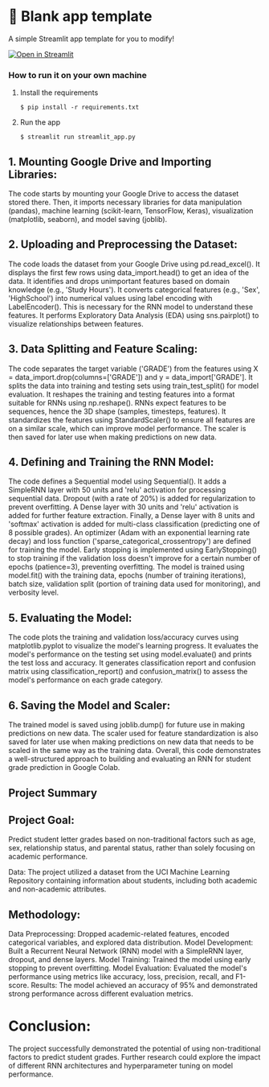 # 🎈 Blank app template

A simple Streamlit app template for you to modify!

[![Open in Streamlit](https://static.streamlit.io/badges/streamlit_badge_black_white.svg)](https://blank-app-template.streamlit.app/)

### How to run it on your own machine

1. Install the requirements

   ```
   $ pip install -r requirements.txt
   ```

2. Run the app

   ```
   $ streamlit run streamlit_app.py
   ```
## 1. Mounting Google Drive and Importing Libraries:

The code starts by mounting your Google Drive to access the dataset stored there.
Then, it imports necessary libraries for data manipulation (pandas), machine learning (scikit-learn, TensorFlow, Keras), visualization (matplotlib, seaborn), and model saving (joblib).
## 2. Uploading and Preprocessing the Dataset:

The code loads the dataset from your Google Drive using pd.read_excel().
It displays the first few rows using data_import.head() to get an idea of the data.
It identifies and drops unimportant features based on domain knowledge (e.g., 'Study Hours').
It converts categorical features (e.g., 'Sex', 'HighSchool') into numerical values using label encoding with LabelEncoder(). This is necessary for the RNN model to understand these features.
It performs Exploratory Data Analysis (EDA) using sns.pairplot() to visualize relationships between features.
## 3. Data Splitting and Feature Scaling:

The code separates the target variable ('GRADE') from the features using X = data_import.drop(columns=['GRADE']) and y = data_import['GRADE'].
It splits the data into training and testing sets using train_test_split() for model evaluation.
It reshapes the training and testing features into a format suitable for RNNs using np.reshape(). RNNs expect features to be sequences, hence the 3D shape (samples, timesteps, features).
It standardizes the features using StandardScaler() to ensure all features are on a similar scale, which can improve model performance. The scaler is then saved for later use when making predictions on new data.
## 4. Defining and Training the RNN Model:

The code defines a Sequential model using Sequential().
It adds a SimpleRNN layer with 50 units and 'relu' activation for processing sequential data.
Dropout (with a rate of 20%) is added for regularization to prevent overfitting.
A Dense layer with 30 units and 'relu' activation is added for further feature extraction.
Finally, a Dense layer with 8 units and 'softmax' activation is added for multi-class classification (predicting one of 8 possible grades).
An optimizer (Adam with an exponential learning rate decay) and loss function ('sparse_categorical_crossentropy') are defined for training the model.
Early stopping is implemented using EarlyStopping() to stop training if the validation loss doesn't improve for a certain number of epochs (patience=3), preventing overfitting.
The model is trained using model.fit() with the training data, epochs (number of training iterations), batch size, validation split (portion of training data used for monitoring), and verbosity level.
## 5. Evaluating the Model:

The code plots the training and validation loss/accuracy curves using matplotlib.pyplot to visualize the model's learning progress.
It evaluates the model's performance on the testing set using model.evaluate() and prints the test loss and accuracy.
It generates classification report and confusion matrix using classification_report() and confusion_matrix() to assess the model's performance on each grade category.
## 6. Saving the Model and Scaler:

The trained model is saved using joblib.dump() for future use in making predictions on new data.
The scaler used for feature standardization is also saved for later use when making predictions on new data that needs to be scaled in the same way as the training data.
Overall, this code demonstrates a well-structured approach to building and evaluating an RNN for student grade prediction in Google Colab.

## Project Summary
## Project Goal:
Predict student letter grades based on non-traditional factors such as age, sex, relationship status, and parental status, rather than solely focusing on academic performance.

Data: The project utilized a dataset from the UCI Machine Learning Repository containing information about students, including both academic and non-academic attributes.

## Methodology:

Data Preprocessing: Dropped academic-related features, encoded categorical variables, and explored data distribution.
Model Development: Built a Recurrent Neural Network (RNN) model with a SimpleRNN layer, dropout, and dense layers.
Model Training: Trained the model using early stopping to prevent overfitting.
Model Evaluation: Evaluated the model's performance using metrics like accuracy, loss, precision, recall, and F1-score.
Results: The model achieved an accuracy of 95% and demonstrated strong performance across different evaluation metrics.

# Conclusion: 
The project successfully demonstrated the potential of using non-traditional factors to predict student grades. Further research could explore the impact of different RNN architectures and hyperparameter tuning on model performance.
